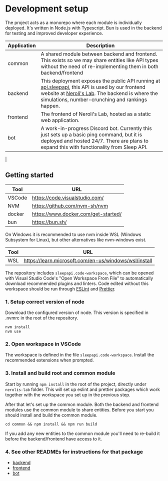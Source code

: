 # Development setup

The project acts as a monorepo where each module is individually deployed. It's written in Node.js with Typescript. Bun is used in the backend for testing and improved developer experience.

| Application | Description                                                                                                                                                                                                                         |
| ----------- | ----------------------------------------------------------------------------------------------------------------------------------------------------------------------------------------------------------------------------------- |
| common      | A shared module between backend and frontend. This exists so we may share entities like API types without the need of re-implementing them in both backend/frontend                                                                 |
| backend     | This deployment exposes the public API running at [api.sleepapi][api.sleepapi], this API is used by our frontend website at [Neroli's Lab][nerolislab]. The backend is where the simulations, number-crunching and rankings happen. |
| frontend    | The frontend of Neroli's Lab, hosted as a static web application.                                                                                                                                                                   |
| bot         | A work-in-progress Discord bot. Currently this just sets up a basic ping command, but it is deployed and hosted 24/7. There are plans to expand this with functionality from Sleep API.                                             |

|

## Getting started

| Tool   | URL                                   |
| ------ | ------------------------------------- |
| VSCode | <https://code.visualstudio.com/>      |
| NVM    | <https://github.com/nvm-sh/nvm>       |
| docker | <https://www.docker.com/get-started/> |
| bun    | <https://bun.sh/>                     |

On Windows it is recommended to use nvm inside WSL (Windows Subsystem for Linux), but other alternatives like nvm-windows exist.

| Tool | URL                                                     |
| ---- | ------------------------------------------------------- |
| WSL  | <https://learn.microsoft.com/en-us/windows/wsl/install> |

The repository includes `sleepapi.code-workspace`, which can be opened with Visual Studio Code's "Open Workspace From File" to automatically download recommended plugins and linters. Code edited without this workspace should be run through [ESLint](https://eslint.org/) and [Prettier](https://prettier.io/).

### 1. Setup correct version of node

Download the configured version of node. This version is specified in .nvmrc in the root of the repository.

```
nvm install
nvm use
```

### 2. Open workspace in VSCode

The workspace is defined in the file `sleepapi.code-workspace`. Install the recommended extensions when prompted.

### 3. Install and build root and common module

Start by running `npm install` in the root of the project, directly under `nerolis-lab` folder. This will set up eslint and prettier packages which work together with the workspace you set up in the previous step.

After that let's set up the common module. Both the backend and frontend modules use the common module to share entities. Before you start you should install and build the common module.

```
cd common && npm install && npm run build
```

If you add any new entities to the common module you'll need to re-build it before the backend/frontend have access to it.

### 4. See other READMEs for instructions for that package

- [backend](./backend/README.md)
- [frontend](./frontend/README.md)
- [bot](./my-gaim/README.md)

[api.sleepapi]: https://api.sleepapi.net/
[nerolislab]: https://nerolislab.com/
